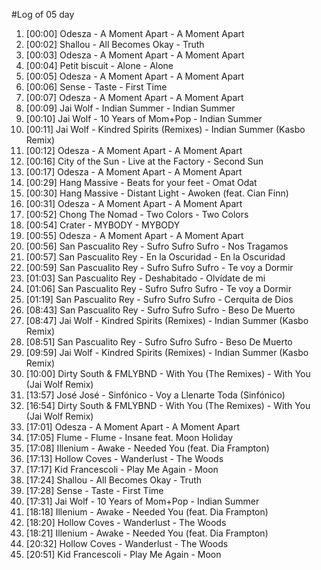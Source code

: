 #Log of 05 day

1. [00:00] Odesza - A Moment Apart - A Moment Apart
1. [00:02] Shallou - All Becomes Okay - Truth
1. [00:03] Odesza - A Moment Apart - A Moment Apart
1. [00:04] Petit biscuit - Alone - Alone
1. [00:05] Odesza - A Moment Apart - A Moment Apart
1. [00:06] Sense - Taste - First Time
1. [00:07] Odesza - A Moment Apart - A Moment Apart
1. [00:09] Jai Wolf - Indian Summer - Indian Summer
1. [00:10] Jai Wolf - 10 Years of Mom+Pop - Indian Summer
1. [00:11] Jai Wolf - Kindred Spirits (Remixes) - Indian Summer (Kasbo Remix)
1. [00:12] Odesza - A Moment Apart - A Moment Apart
1. [00:16] City of the Sun - Live at the Factory - Second Sun
1. [00:17] Odesza - A Moment Apart - A Moment Apart
1. [00:29] Hang Massive - Beats for your feet - Omat Odat
1. [00:30] Hang Massive - Distant Light - Awoken (feat. Cian Finn)
1. [00:31] Odesza - A Moment Apart - A Moment Apart
1. [00:52] Chong The Nomad - Two Colors - Two Colors
1. [00:54] Crater - MYBODY - MYBODY
1. [00:55] Odesza - A Moment Apart - A Moment Apart
1. [00:56] San Pascualito Rey - Sufro Sufro Sufro - Nos Tragamos
1. [00:57] San Pascualito Rey - En la Oscuridad - En la Oscuridad
1. [00:59] San Pascualito Rey - Sufro Sufro Sufro - Te voy a Dormir
1. [01:03] San Pascualito Rey - Deshabitado - Olvídate de mi
1. [01:06] San Pascualito Rey - Sufro Sufro Sufro - Te voy a Dormir
1. [01:19] San Pascualito Rey - Sufro Sufro Sufro - Cerquita de Dios
1. [08:43] San Pascualito Rey - Sufro Sufro Sufro - Beso De Muerto
1. [08:47] Jai Wolf - Kindred Spirits (Remixes) - Indian Summer (Kasbo Remix)
1. [08:51] San Pascualito Rey - Sufro Sufro Sufro - Beso De Muerto
1. [09:59] Jai Wolf - Kindred Spirits (Remixes) - Indian Summer (Kasbo Remix)
1. [10:00] Dirty South & FMLYBND - With You (The Remixes) - With You (Jai Wolf Remix)
1. [13:57] José José - Sinfónico - Voy a Llenarte Toda (Sinfónico)
1. [16:54] Dirty South & FMLYBND - With You (The Remixes) - With You (Jai Wolf Remix)
1. [17:01] Odesza - A Moment Apart - A Moment Apart
1. [17:05] Flume - Flume - Insane feat. Moon Holiday
1. [17:08] Illenium - Awake - Needed You (feat. Dia Frampton)
1. [17:13] Hollow Coves - Wanderlust - The Woods
1. [17:17] Kid Francescoli - Play Me Again - Moon
1. [17:24] Shallou - All Becomes Okay - Truth
1. [17:28] Sense - Taste - First Time
1. [17:31] Jai Wolf - 10 Years of Mom+Pop - Indian Summer
1. [18:18] Illenium - Awake - Needed You (feat. Dia Frampton)
1. [18:20] Hollow Coves - Wanderlust - The Woods
1. [18:21] Illenium - Awake - Needed You (feat. Dia Frampton)
1. [20:32] Hollow Coves - Wanderlust - The Woods
1. [20:51] Kid Francescoli - Play Me Again - Moon
